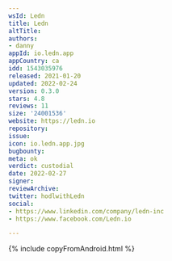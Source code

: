 ```yaml
---
wsId: Ledn
title: Ledn
altTitle: 
authors:
- danny
appId: io.ledn.app
appCountry: ca
idd: 1543035976
released: 2021-01-20
updated: 2022-02-24
version: 0.3.0
stars: 4.8
reviews: 11
size: '24001536'
website: https://ledn.io
repository: 
issue: 
icon: io.ledn.app.jpg
bugbounty: 
meta: ok
verdict: custodial
date: 2022-02-27
signer: 
reviewArchive: 
twitter: hodlwithLedn
social:
- https://www.linkedin.com/company/ledn-inc
- https://www.facebook.com/Ledn.io

---
```


{% include copyFromAndroid.html %}
